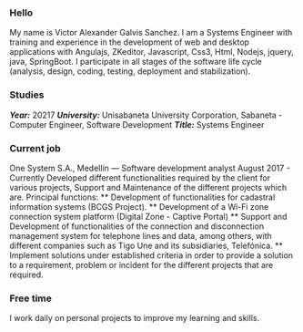 ### Hello

My name is Victor Alexander Galvis Sanchez. 
I am a Systems Engineer with training and experience in the development of web and desktop applications with Angulajs, ZKeditor, Javascript, Css3, Html, Nodejs, jquery, java, SpringBoot.
I participate in all stages of the software life cycle (analysis, design, coding, testing, deployment and stabilization).


### Studies

***Year:***  20217
***University:*** Unisabaneta University Corporation, Sabaneta - Computer Engineer, Software Development
***Title:***  Systems Engineer

### Current job

One System S.A., Medellín —  Software development analyst
August 2017 - Currently
Developed different functionalities required by the client for various projects, Support and Maintenance of the different projects which are.
Principal functions:
** Development of functionalities for cadastral information systems (BCGS Project).
** Development of a Wi-Fi zone connection system platform (Digital Zone - Captive Portal)
** Support and Development of functionalities of the connection and disconnection management system for telephone lines and data, among others, with different companies such as Tigo Une and its subsidiaries, Telefónica.
** Implement solutions under established criteria in order to provide a solution to a requirement, problem or incident for the different projects that are required.

### Free time 
I work daily on personal  projects to improve my learning and skills.
